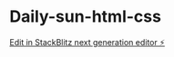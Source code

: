 # Daily-sun-html-css

[Edit in StackBlitz next generation editor ⚡️](https://stackblitz.com/~/github.com/240462397LMoloi/Daily-sun-html-css)